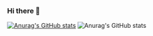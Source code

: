 ### Hi there 👋

<!--
**FrancisOwusu/FrancisOwusu** is a ✨ _special_ ✨ repository because its `README.md` (this file) appears on your GitHub profile.

Here are some ideas to get you started:

- 🔭 I’m currently working on ...
- 🌱 I’m currently learning ...
- 👯 I’m looking to collaborate on ...
- 🤔 I’m looking for help with ...
- 💬 Ask me about ...
- 📫 How to reach me: ...
- 😄 Pronouns: ...
- ⚡ Fun fact: ...
-->
[![Anurag's GitHub stats](https://github-readme-stats.vercel.app/api?username=FrancisOwusu)](https://github.com/anuraghazra/github-readme-stats)
![Anurag's GitHub stats](https://github-readme-stats.vercel.app/api?username=FrancisOwusu&show=reviews,discussions_started,discussions_answered,prs_merged,prs_merged_percentage)

